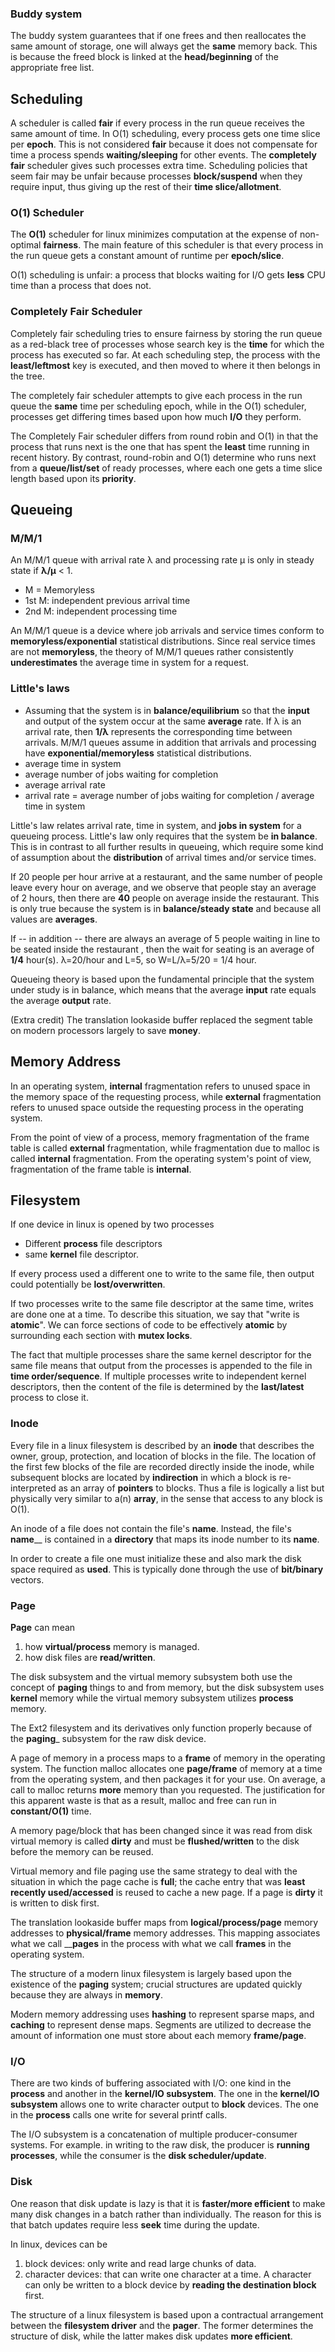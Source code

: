 ### Buddy system
The buddy system guarantees that if one frees and then reallocates the same amount of storage, one will always get the __same__ memory back. This is because the freed block is linked at the __head/beginning__ of the appropriate free list.

## Scheduling
A scheduler is called ____fair____ if every process in the run queue receives the same amount of time. In O(1) scheduling, every process gets one time slice per ____epoch____. This is not considered ____fair____ because it does not compensate for time a process spends ____waiting/sleeping____ for other events. The ____completely fair____ scheduler gives such processes extra time. Scheduling policies that seem fair may be unfair because processes ____block/suspend____ when they require input, thus giving up the rest of their ____time slice/allotment____.

### O(1) Scheduler
The ____O(1)____ scheduler for linux minimizes computation at the expense of non-optimal ____fairness____. The main feature of this scheduler is that every process in the run queue gets a constant amount of runtime per ____epoch/slice____.

O(1) scheduling is unfair: a process that blocks waiting for I/O gets ____less____ CPU time than a process that does not.

### Completely Fair Scheduler
Completely fair scheduling tries to ensure fairness by storing the run queue as a red-black tree of processes whose search key is the ____time____ for which the process has executed so far. At each scheduling step, the process with the ____least/leftmost____ key is executed, and then moved to where it then belongs in the tree.

The completely fair scheduler attempts to give each process in the run queue the ____same____ time per scheduling epoch, while in the O(1) scheduler, processes get differing times based upon how much ____I/O____ they perform.

The Completely Fair scheduler differs from round robin and O(1) in that the process that runs next is the one that has spent the ____least____ time running in recent history. By contrast, round-robin and O(1) determine who runs next from a ____queue/list/set____ of ready processes, where each one gets a time slice length based upon its ____priority____.

## Queueing
### M/M/1
An M/M/1 queue with arrival rate λ and processing rate μ is only in steady state if ____λ/μ____ < 1. 
* M = Memoryless
* 1st M: independent previous arrival time
* 2nd M: independent processing time

An M/M/1 queue is a device where job arrivals and service times conform to ____memoryless/exponential____ statistical distributions. Since real service times are not ____memoryless____, the theory of M/M/1 queues rather consistently ____underestimates____ the average time in system for a request.

### Little's laws
* Assuming that the system is in __balance/equilibrium__ so that the ____input____ and output of the system occur at the same ____average____ rate. If λ is an arrival rate, then ____1/λ____ represents the corresponding time between arrivals. M/M/1 queues assume in addition that arrivals and processing have ____exponential/memoryless____ statistical distributions.
* average time in system
* average number of jobs waiting for completion
* average arrival rate
* arrival rate = average number of jobs waiting for completion / average time in system

Little's law relates arrival rate, time in system, and ____jobs in system____ for a queueing process. Little's law only requires that the system be ____in balance____. This is in contrast to all further results in queueing, which require some kind of assumption about the ____distribution____ of arrival times and/or service times.

If 20 people per hour arrive at a restaurant, and the same number of people leave every hour on average, and we observe that people stay an average of 2 hours, then there are ____40____ people on average inside the restaurant. This is only true because the system is in ____balance/steady state____ and because all values are ____averages____. 

If -- in addition -- there are always an average of 5 people waiting in line to be seated inside the restaurant , then the wait for seating is an average of ____1/4____ hour(s). λ=20/hour and L=5, so W=L/λ=5/20 = 1/4 hour.

Queueing theory is based upon the fundamental principle that the system under study is in balance, which means that the average ____input____ rate equals the average ____output____ rate.




(Extra credit) The translation lookaside buffer replaced the segment table on modern processors largely to save ____money____.

## Memory Address
In an operating system, ____internal____ fragmentation refers to unused space in the memory space of the requesting process, while ____external____ fragmentation refers to unused space outside the requesting process in the operating system.

From the point of view of a process, memory fragmentation of the frame table is called ____external____ fragmentation, while fragmentation due to malloc is called ____internal____ fragmentation. From the operating system's point of view, fragmentation of the frame table is ____internal____.
## Filesystem
If one device in linux is opened by two processes
* Different ____process____ file descriptors 
* same ____kernel____ file descriptor. 

If every process used a different one to write to the same file, then output could potentially be ____lost/overwritten____.

If two processes write to the same file descriptor at the same time, writes are done one at a time. To describe this situation, we say that "write is ____atomic____". We can force sections of code to be effectively ____atomic____ by surrounding each section with ____mutex locks____.

The fact that multiple processes share the same kernel descriptor for the same file means that output from the processes is appended to the file in ____time order/sequence____. If multiple processes write to independent kernel descriptors, then the content of the file is determined by the __last/latest__ process to close it.

### Inode
Every file in a linux filesystem is described by an ____inode____ that describes the owner, group, protection, and location of blocks in the file. The location of the first few blocks of the file are recorded directly inside the inode, while subsequent blocks are located by ____indirection____ in which a block is re-interpreted as an array of ____pointers____ to blocks. Thus a file is logically a list but physically very similar to a(n) ____array____, in the sense that access to any block is O(1).

An inode of a file does not contain the file's ____name____. Instead, the file's ____name______ is contained in a ____directory____ that maps its inode number to its ____name____.

In order to create a file one must initialize these and also mark the disk space required as ____used____. This is typically done through the use of ____bit/binary____ vectors.

### Page
____Page____ can mean
1. how ____virtual/process____ memory is managed.
2. how disk files are ____read/written____.

The disk subsystem and the virtual memory subsystem both use the concept of ____paging____ things to and from memory, but the disk subsystem uses ____kernel____ memory while the virtual memory subsystem utilizes ____process____ memory.

The Ext2 filesystem and its derivatives only function properly because of the ____paging_____ subsystem for the raw disk device.

A page of memory in a process maps to a ____frame____ of memory in the operating system.
The function malloc allocates one ____page/frame____ of memory at a time from the operating system, and then packages it for your use. On average, a call to malloc returns ____more____ memory than you requested. The justification for this apparent waste is that as a result, malloc and free can run in ____constant/O(1)____ time.

A memory page/block that has been changed since it was read from disk virtual memory is called ____dirty____ and must be ____flushed/written____ to the disk before the memory can be reused.

Virtual memory and file paging use the same strategy to deal with the situation in which the page cache is ____full____; the cache entry that was ____least recently used/accessed____ is reused to cache a new page. If a page is ____dirty____ it is written to disk first.

The translation lookaside buffer maps from ____logical/process/page____ memory addresses to ____physical/frame____ memory addresses. This mapping associates what we call ______pages____ in the process with what we call ____frames____ in the operating system.

The structure of a modern linux filesystem is largely based upon the existence of the ____paging____ system; crucial structures are updated quickly because they are always in ____memory____.

Modern memory addressing uses ____hashing____ to represent sparse maps, and ____caching____ to represent dense maps. Segments are utilized to decrease the amount of information one must store about each memory ____frame/page____.

### I/O
There are two kinds of buffering associated with I/O: one kind in the ____process____ and another in the ____kernel/IO subsystem____. The one in the ____kernel/IO subsystem____ allows one to write character output to ____block____ devices. The one in the ____process____ calls one write for several printf calls.

The I/O subsystem is a concatenation of multiple producer-consumer systems. For example. in writing to the raw disk, the producer is ____running processes____, while the consumer is the ____disk scheduler/update____.

### Disk
One reason that disk update is lazy is that it is ____faster/more efficient____ to make many disk changes in a batch rather than individually. The reason for this is that batch updates require less ____seek____ time during the update.

In linux, devices can be
1. block devices: only write and read large chunks of data.
2. character devices:  that can write one character at a time. A character can only be written to a block device by ____reading the destination block____ first.

The structure of a linux filesystem is based upon a contractual arrangement between the ____filesystem driver____ and the ____pager____. The former determines the structure of disk, while the latter makes disk updates ____more efficient____.


